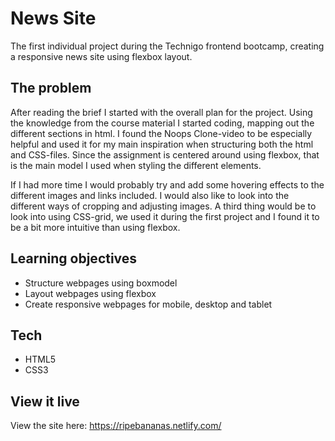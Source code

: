 # News Site

The first individual project during the Technigo frontend bootcamp, creating a responsive news site using flexbox layout. 

## The problem

After reading the brief I started with the overall plan for the project. Using the knowledge from the course material I started coding, mapping out the different sections in html. I found the Noops Clone-video to be especially helpful and used it for my main inspiration when structuring both the html and CSS-files. Since the assignment is centered around using flexbox, that is the main model I used when styling the different elements.

If I had more time I would probably try and add some hovering effects to the different images and links included. I would also like to look into the different ways of cropping and adjusting images. A third thing would be to look into using CSS-grid, we used it during the first project and I found it to be a bit more intuitive than using flexbox.

## Learning objectives

* Structure webpages using boxmodel
* Layout webpages using flexbox
* Create responsive webpages for mobile, desktop and tablet

## Tech

* HTML5
* CSS3

## View it live

View the site here: https://ripebananas.netlify.com/
